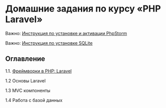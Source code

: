 # Домашние задания по курсу «PHP Laravel»

Важно: [Инструкция по установке и активации PhpStorm](phpstorm-installation.md)

Важно: [Инструкция по установке SQLite](phpstorm-sqlite.md)

## Оглавление
1.1. [Фреймворки в PHP: Laravel](/001-intro)

1.2 Основы Laravel

1.3 MVC компоненты

1.4 Работа с базой данных
